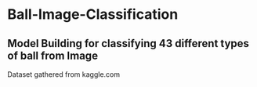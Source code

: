 # Ball-Image-Classification
## Model Building for classifying 43 different types of ball from Image
Dataset gathered from kaggle.com
